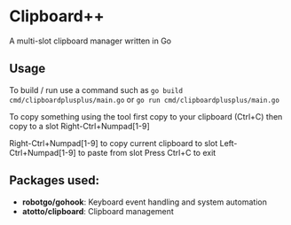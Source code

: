 # Clipboard++
A multi-slot clipboard manager written in Go

## Usage

To build / run use a command such as `go build cmd/clipboardplusplus/main.go` or `go run cmd/clipboardplusplus/main.go`

To copy something using the tool first copy to your clipboard (Ctrl+C) then copy to a slot Right-Ctrl+Numpad[1-9]

Right-Ctrl+Numpad[1-9] to copy current clipboard to slot
Left-Ctrl+Numpad[1-9] to paste from slot
Press Ctrl+C to exit

## Packages used:
- **robotgo/gohook**: Keyboard event handling and system automation
- **atotto/clipboard**: Clipboard management
